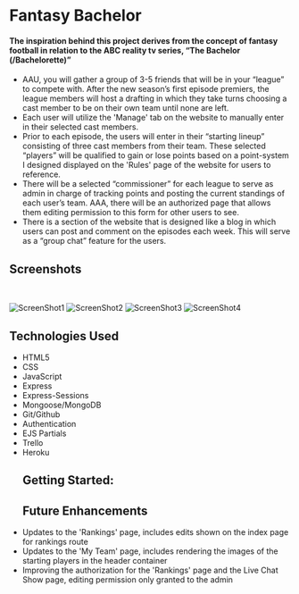 # Fantasy Bachelor
<h4>The inspiration behind this project derives from the concept of fantasy football in relation to the ABC reality tv series, “The Bachelor (/Bachelorette)”</h4>
<ul>
<li>AAU, you will gather a group of 3-5 friends that will be in your “league” to compete with. After the new season’s first episode premiers, the league members will host a drafting in which they take turns choosing a cast member to be on their own team until none are left. </li>
<li>Each user will utilize the 'Manage' tab on the website to manually enter in their selected cast members.</li>
<li>Prior to each episode, the users will enter in their “starting lineup” consisting of three cast members from their team. These selected “players” will be qualified to gain or lose points based on a point-system I designed displayed on the 'Rules' page of the website for users to reference.</li>
<li>There will be a selected “commissioner” for each league to serve as admin in charge of tracking points and posting the current standings of each user’s team. AAA, there will be an authorized page that allows them editing permission to this form for other users to see.</li>
<li>There is a section of the website that is designed like a blog in which users can post and comment on the episodes each week. This will serve as a “group chat” feature for the users.</li>
</ul>
<h2>Screenshots</h2>
</br>

![ScreenShot1](https://user-images.githubusercontent.com/102608394/211991417-8f5b5aeb-8399-4679-8488-44141d6cd00e.png)
![ScreenShot2](https://user-images.githubusercontent.com/102608394/211991462-420ef87e-1930-469f-bfca-264357497463.png)
![ScreenShot3](https://user-images.githubusercontent.com/102608394/211991479-76c7876c-1cb2-433a-8099-3922da4b35ce.png)
![ScreenShot4](https://user-images.githubusercontent.com/102608394/211991496-b1cae4bd-db8b-4fb6-b007-b8a63e792967.png)
</br>

<h2>Technologies Used</h2>
<ul>
  <li> HTML5</li>
  <li> CSS</li>
  <li> JavaScript</li>
  <li> Express</li>
  <li> Express-Sessions</li>
  <li> Mongoose/MongoDB</li>
  <li> Git/Github</li>
  <li> Authentication</li>
  <li> EJS Partials</li>
  <li> Trello</li>
  <li> Heroku</li>
  
  
<h2>Getting Started:</h2>

<h2>Future Enhancements</h2>
<li>Updates to the 'Rankings' page, includes edits shown on the index page for rankings route</li>
<li>Updates to the 'My Team' page, includes rendering the images of the starting players in the header container</li>
<li>Improving the authorization for the 'Rankings' page and the Live Chat Show page, editing permission only granted to the admin</li>
